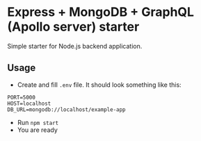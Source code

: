 # Express + MongoDB + GraphQL (Apollo server) starter

Simple starter for Node.js backend application.

## Usage

- Create and fill `.env` file. It should look something like this:

```
PORT=5000
HOST=localhost
DB_URL=mongodb://localhost/example-app
```

- Run `npm start`
- You are ready
